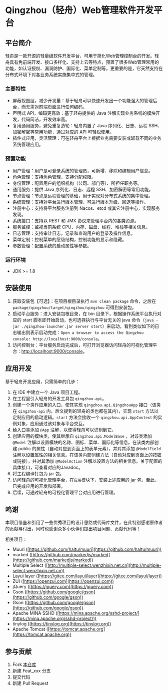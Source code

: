 # Qingzhou（轻舟）Web管理软件开发平台

## 平台简介

轻舟是一款开源的轻量级软件开发平台，可用于简化Web管理控制台的开发。轻舟具有免前端开发、接口多样化、支持上云等特点，预置了很多Web管理常用的功能，如认证授权、漏洞防护、国际化、菜单定制等，更重要的是，它天然支持在分布式环境下对各业务系统实施集中式的管理。

### 主要特性

- 屏蔽视图层，减少开发量：基于轻舟可以快速开发出一个功能强大的管理后台，而无需对前端页面进行任何编码。
- 声明式 API，编码更高效：基于轻舟提供的 Java 注解实现业务系统的模块开发，代码简洁，开发效率高。
- 复用通用服务，避免重复造轮：轻舟内置了 Java 序列化、日志、远程 SSH、加密解密等常用功能，通过对应的 API 可轻松使用。
- 插件式应用，灵活管理：可在轻舟平台上根据业务需要安装或卸载不同的业务系统管理应用。

### 预置功能

- 用户管理：用户是可登录系统的管理员，可新增、移除和编辑用户信息。
- 角色管理：支持角色管理，支持分配权限。
- 身份管理：配置用户的组织机构（公司、部门等）、所担任职务等。
- 通用服务：提供 Java 序列化、日志、远程 SSH、加密解密等常用功能。
- 节点管理：节点是远程管理的基础，用于实现对分布式系统的集中管理。
- 系统管理：支持对平台进行版本管理，可进行版本升级、回退等操作。
- 注册中心：支持将平台服务注册到 Nacos、etcd 或其它注册中心，实现服务发现。
- 系统接口：支持以 REST 和 JMX 协议来管理平台内的各类资源。
- 服务监控：监视当前系统 CPU、内存、磁盘、线程、堆栈等相关信息。
- 日志管理：支持审计日志，记录和查询用户的登录及操作信息。
- 菜单定制：控制菜单的层级结构，控制功能的显示和隐藏。
- 参数管理：配置系统的启动属性等参数。

### 运行环境

- JDK >= 1.8

## 安装使用

1. 获取安装包【可选】：在项目根目录执行 `mvn clean package` 命令，之后在 `package/qingzhou/target/qingzhou/qingzhou` 可得到安装包。
2. 启动平台服务：进入安装包根目录，在 bin 目录下，根据操作系统平台执行对应的 start 脚本即开始启动，也可选择执行与平台无关的 java 命令（`java -jar ./qingzhou-launcher.jar server start`）来启动，看到类似如下的日志输出则表示启动完成：`Open a browser to access the Qingzhou console: http://localhost:9000/console`。
3. 访问控制台：平台服务启动完成后，可打开浏览器访问轻舟的可视化管理平台：[http://localhost:9000/console](http://localhost:9000/console)。

## 应用开发

基于轻舟开发应用，只需简单的几步：

1. 在 IDE 中建立一个 Java 项目工程。
2. 在工程里引入轻舟的开发工具包 `qingzhou-api`。
3. 创建一个类作应用的入口，使其实现 `qingzhou.api.QingzhouApp` 接口（该类在 `qingzhou-api` 内，后文提到的轻舟的类也都在其内），实现 `start` 方法以定制应用的启动逻辑。`start` 方法会接收一个 `qingzhou.api.AppContext` 的实例对象，应用通过该对象与平台交互。
4. 给入口类添加 `@App` 注解，以使得轻舟可以识别到它。
5. 创建应用的模块类，使其继承自 `qingzhou.api.ModelBase` ，对该类添加 `@Model` 注解以设置模块的名称、图标、菜单、国际化等信息。在该类内部创建 public 的属性（自动对应到页面上的表单元素），并对其添加 `@ModelField` 注解以设置属性的相关信息。在该类内部创建方法（自动对应到页面上的按钮或链接），并对其添加 `@ModelAction` 注解以设置方法的相关信息。关于配置的具体接口，可查看对应的Javadoc。
6. 将工程编译打包为 jar 包。
7. 访问轻舟的可视化管理平台，在`应用`模块下，安装上述应用的 jar 包，至此，已完成应用的开发和部署。
8. 后续，可通过轻舟的可视化管理平台对应用进行管理。

## 鸣谢

本项目借鉴和引用了一些优秀项目的设计思路或代码库文件，在此特别感谢原作者的贡献与付出，同时也感谢众多小伙伴们提出项目问题、贡献代码等！

相关项目：

+ Muuri ([https://github.com/haltu/muuri](https://github.com/haltu/muuri))
+ marked ([https://github.com/markedjs/marked](https://github.com/markedjs/marked))
+ Multiple Select ([http://multiple-select.wenzhixin.net.cn](http://multiple-select.wenzhixin.net.cn))
+ Layui layer ([https://gitee.com/layui/layer](https://gitee.com/layui/layer))
+ ZUI ([https://openzui.com](https://openzui.com))
+ jQuery ([https://jquery.com](https://jquery.com))
+ Gson ([https://github.com/google/gson](https://github.com/google/gson))
+ Gson ([https://github.com/google/gson](https://github.com/google/gson))
+ Apache MINA SSHD ([https://mina.apache.org/sshd-project/](https://mina.apache.org/sshd-project/))
+ tinylog ([https://tinylog.org](https://tinylog.org))
+ Apache Tomcat ([https://tomcat.apache.org](https://tomcat.apache.org))

## 参与贡献

1. Fork [本仓库](https://gitee.com/openeuler/qingzhou)
2. 新建 Feat_xxx 分支
3. 提交代码
4. 新建 Pull Request
